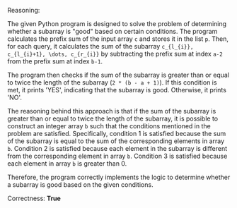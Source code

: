 Reasoning:

The given Python program is designed to solve the problem of determining whether a subarray is "good" based on certain conditions. The program calculates the prefix sum of the input array `c` and stores it in the list `p`. Then, for each query, it calculates the sum of the subarray `c_{l_{i}}, c_{l_{i}+1}, \dots, c_{r_{i}}` by subtracting the prefix sum at index `a-2` from the prefix sum at index `b-1`. 

The program then checks if the sum of the subarray is greater than or equal to twice the length of the subarray (`2 * (b - a + 1)`). If this condition is met, it prints 'YES', indicating that the subarray is good. Otherwise, it prints 'NO'.

The reasoning behind this approach is that if the sum of the subarray is greater than or equal to twice the length of the subarray, it is possible to construct an integer array `b` such that the conditions mentioned in the problem are satisfied. Specifically, condition 1 is satisfied because the sum of the subarray is equal to the sum of the corresponding elements in array `b`. Condition 2 is satisfied because each element in the subarray is different from the corresponding element in array `b`. Condition 3 is satisfied because each element in array `b` is greater than 0.

Therefore, the program correctly implements the logic to determine whether a subarray is good based on the given conditions.

Correctness: **True**